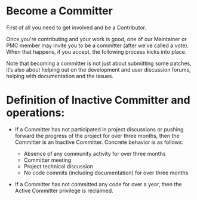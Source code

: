 # Become a Committer

First of all you need to get involved and be a Contributor.

Once you're contributing and your work is good, one of our Maintainer or PMC
member may invite you to be a committer (after we've called a vote). When that
happens, if you accept, the following process kicks into place.

Note that becoming a committer is not just about submitting some patches, it‘s
also about helping out on the development and user discussion forums, helping
with documentation and the issues.

# Definition of Inactive Committer and operations:

* If a Committer has not participated in project discussions or pushing forward
  the progress of the project for over three months, then the Committer is an
  Inactive Committer. Concrete behavior is as follows:

    * Absence of any community activity for over three months
    * Committer meeting
    * Project technical discussion
    * No code commits (including documentation) for over three months

* If a Committer has not committed any code for over a year, then the Active
  Committer privilege is reclaimed.

